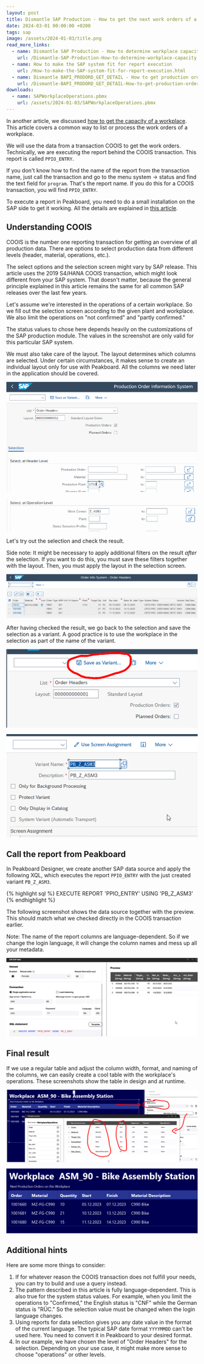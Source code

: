 ```yaml
---
layout: post
title: Dismantle SAP Production - How to get the next work orders of a workplace by using COOIS transaction in Peakboard
date: 2024-03-01 00:00:00 +0200
tags: sap
image: /assets/2024-01-03/title.png
read_more_links:
  - name: Dismantle SAP Production - How to determine workplace capacity
    url: /Dismantle-SAP-Production-How-to-determine-workplace-capacity.html
  - name: How to make the SAP system fit for report execution
    url: /How-to-make-the-SAP-system-fit-for-report-execution.html
  - name: Dismantle BAPI_PRODORD_GET_DETAIL - How to get production order details from SAP
    url: /Dismantle-BAPI_PRODORD_GET_DETAIL-How-to-get-production-order-details-from-SAP.html
downloads:
  - name: SAPWorkplaceOperations.pbmx
    url: /assets/2024-01-03/SAPWorkplaceOperations.pbmx
---
```


In another article, we discussed [how to get the capacity of a workplace](/Dismantle-SAP-Production-How-to-determine-workplace-capacity.html). This article covers a common way to list or process the work orders of a workplace.

We will use the data from a transaction COOIS to get the work orders. Technically, we are executing the report behind the COOIS transaction. This report is called `PPIO_ENTRY`.

If you don't know how to find the name of the report from the transaction name, just call the transaction and go to the menu system -> status and find the text field for `program`. That's the report name. If you do this for a COOIS transaction, you will find `PPIO_ENTRY`.

To execute a report in Peakboard, you need to do a small installation on the SAP side to get it working. All the details are explained in [this article](/How-to-make-the-SAP-system-fit-for-report-execution.html).

## Understanding COOIS

COOIS is the number one reporting transaction for getting an overview of all production data. There are options to select production data from different levels (header, material, operations, etc.).

The select options and the selection screen might vary by SAP release. This article uses the 2019 S4/HANA COOIS transaction, which might look different from your SAP system. That doesn't matter, because the general principle explained in this article remains the same for all common SAP releases over the last few years.

Let's assume we're interested in the operations of a certain workplace. So we fill out the selection screen according to the given plant and workplace. We also limit the operations on "not confirmed" and "partly confirmed."

The status values to chose here depends heavily on the customizations of the SAP production module. The values in the screenshot are only valid for this particular SAP system.

We must also take care of the layout. The layout determines which columns are selected. Under certain circumstances, it makes sense to create an individual layout only for use with Peakboard. All the columns we need later in the application should be covered.

![image](/assets/2024-01-03/010.png)

![image](/assets/2024-01-03/015.png)

Let's try out the selection and check the result.

Side note: It might be necessary to apply additional filters on the result *after* the selection. If you want to do this, you must save these filters together with the layout. Then, you must apply the layout in the selection screen.

![image](/assets/2024-01-03/020.png)

After having checked the result, we go back to the selection and save the selection as a variant. A good practice is to use the workplace in the selection as part of the name of the variant.

![image](/assets/2024-01-03/030.png)

![image](/assets/2024-01-03/035.png)

## Call the report from Peakboard

In Peakboard Designer, we create another SAP data source and apply the following XQL, which executes the report `PPIO_ENTRY` with the just created variant `PB_Z_ASM3`.

{% highlight sql %}
EXECUTE REPORT 'PPIO_ENTRY' USING 'PB_Z_ASM3'
{% endhighlight %}

The following screenshot shows the data source together with the preview. This should match what we checked directly in the COOIS transaction earlier.

Note: The name of the report columns are language-dependent. So if we change the login language, it will change the column names and mess up all your metadata.

![image](/assets/2024-01-03/040.png)

## Final result

If we use a regular table and adjust the column width, format, and naming of the columns, we can easily create a cool table with the workplace's operations. These screenshots show the table in design and at runtime.

![image](/assets/2024-01-03/050.png)

![image](/assets/2024-01-03/060.png)

## Additional hints

Here are some more things to consider:

1. If for whatever reason the COOIS transaction does not fulfill your needs, you can try to build and use a query instead.
2. The pattern described in this article is fully language-dependent. This is also true for the system status values. For example, when you limit the operations to "Confirmed," the English status is "CNF" while the German status is "RÜC." So the selection value must be changed when the login language changes.
3. Using reports for data selection gives you any date value in the format of the current language. The typical SAP date format `YYYYMMDD` can't be used here. You need to convert it in Peakboard to your desired format.
4. In our example, we have chosen the level of "Order Headers" for the selection. Depending on your use case, it might make more sense to choose "operations" or other levels.